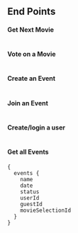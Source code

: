 <h2> End Points </h2>
 
 <h4> Get Next Movie</h4>

```

```
  
<h4> Vote on a Movie </h4>

```

```
  
<h4> Create an Event </h4>

```

```

<h4> Join an Event </h4>

```

```

<h4> Create/login a user</h4>

```

```

<h4> Get all Events</h4>

```
{
  events {
    name
    date
    status
    userId
    guestId
    movieSelectionId
  }
}
```
